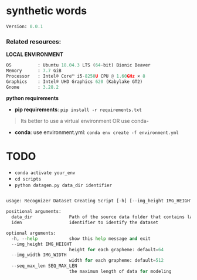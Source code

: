 
# synthetic words

```python
Version: 0.0.1     
```
### **Related resources**:


**LOCAL ENVIRONMENT**  
```python
OS          : Ubuntu 18.04.3 LTS (64-bit) Bionic Beaver        
Memory      : 7.7 GiB  
Processor   : Intel® Core™ i5-8250U CPU @ 1.60GHz × 8    
Graphics    : Intel® UHD Graphics 620 (Kabylake GT2)  
Gnome       : 3.28.2  
```

**python requirements**
* **pip requirements**: ```pip install -r requirements.txt``` 
> Its better to use a virtual environment 
OR use conda-
* **conda**: use environment.yml: ```conda env create -f environment.yml```



# TODO
- ```conda activate your_env```
- ```cd scripts```
- ```python datagen.py data_dir identifier```

```python

usage: Recognizer Dataset Creating Script [-h] [--img_height IMG_HEIGHT] [--img_width IMG_WIDTH] [--seq_max_len SEQ_MAX_LEN] data_dir iden

positional arguments:
  data_dir              Path of the source data folder that contains langauge datasets
  iden                  identifier to identify the dataset

optional arguments:
  -h, --help            show this help message and exit
  --img_height IMG_HEIGHT
                        height for each grapheme: default=64
  --img_width IMG_WIDTH
                        width for each grapheme: default=512
  --seq_max_len SEQ_MAX_LEN
                        the maximum length of data for modeling

```

